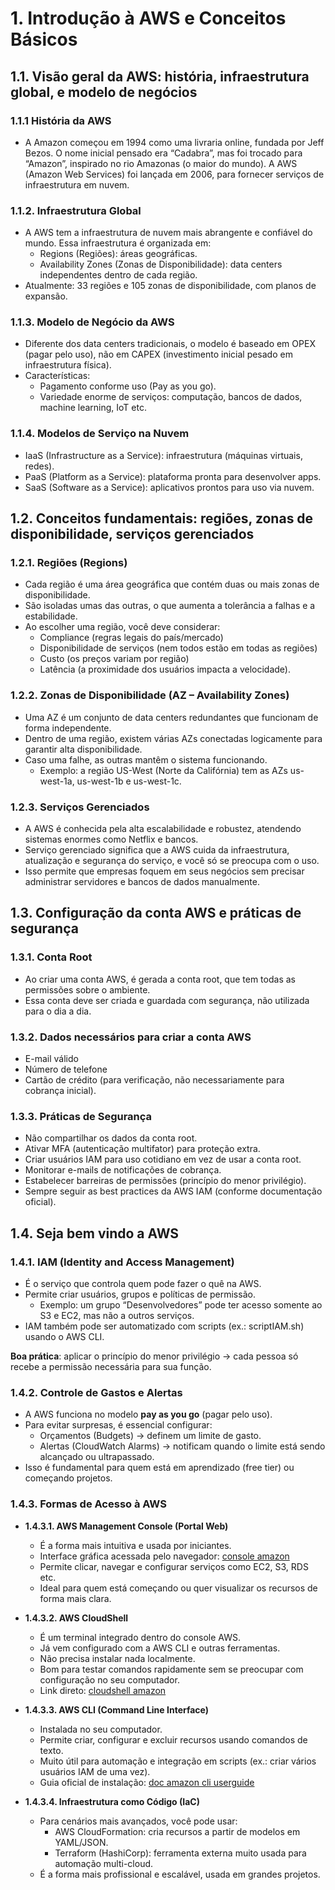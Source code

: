 # 1.	Introdução à AWS e Conceitos Básicos

## 1.1.	Visão geral da AWS: história, infraestrutura global, e modelo de negócios
### 1.1.1 História da AWS
- A Amazon começou em 1994 como uma livraria online, fundada por Jeff Bezos. O nome inicial pensado era “Cadabra”, mas foi trocado para “Amazon”, inspirado no rio Amazonas (o maior do mundo). A AWS (Amazon Web Services) foi lançada em 2006, para fornecer serviços de infraestrutura em nuvem.

### 1.1.2.	Infraestrutura Global
- A AWS tem a infraestrutura de nuvem mais abrangente e confiável do mundo. Essa infraestrutura é organizada em:
  - Regions (Regiões): áreas geográficas.
  - Availability Zones (Zonas de Disponibilidade): data centers independentes dentro de cada região.
- Atualmente: 33 regiões e 105 zonas de disponibilidade, com planos de expansão.

### 1.1.3.	Modelo de Negócio da AWS
- Diferente dos data centers tradicionais, o modelo é baseado em OPEX (pagar pelo uso), não em CAPEX (investimento inicial pesado em infraestrutura física).
- Características:
  - Pagamento conforme uso (Pay as you go).
  - Variedade enorme de serviços: computação, bancos de dados, machine learning, IoT etc.

### 1.1.4.	Modelos de Serviço na Nuvem
- IaaS (Infrastructure as a Service): infraestrutura (máquinas virtuais, redes).  
- PaaS (Platform as a Service): plataforma pronta para desenvolver apps.  
- SaaS (Software as a Service): aplicativos prontos para uso via nuvem.  

## 1.2.	Conceitos fundamentais: regiões, zonas de disponibilidade, serviços gerenciados
### 1.2.1.	Regiões (Regions)
- Cada região é uma área geográfica que contém duas ou mais zonas de disponibilidade.  
- São isoladas umas das outras, o que aumenta a tolerância a falhas e a estabilidade.  
- Ao escolher uma região, você deve considerar:
  -	Compliance (regras legais do país/mercado)
  -	Disponibilidade de serviços (nem todos estão em todas as regiões)
  -	Custo (os preços variam por região)
  -	Latência (a proximidade dos usuários impacta a velocidade).

### 1.2.2.	Zonas de Disponibilidade (AZ – Availability Zones)
- Uma AZ é um conjunto de data centers redundantes que funcionam de forma independente.  
- Dentro de uma região, existem várias AZs conectadas logicamente para garantir alta disponibilidade.  
- Caso uma falhe, as outras mantêm o sistema funcionando.  
  - Exemplo: a região US-West (Norte da Califórnia) tem as AZs us-west-1a, us-west-1b e us-west-1c.

### 1.2.3.	Serviços Gerenciados
- A AWS é conhecida pela alta escalabilidade e robustez, atendendo sistemas enormes como Netflix e bancos.  
- Serviço gerenciado significa que a AWS cuida da infraestrutura, atualização e segurança do serviço, e você só se preocupa com o uso.  
- Isso permite que empresas foquem em seus negócios sem precisar administrar servidores e bancos de dados manualmente.  

## 1.3.	Configuração da conta AWS e práticas de segurança
### 1.3.1.	Conta Root
- Ao criar uma conta AWS, é gerada a conta root, que tem todas as permissões sobre o ambiente.  
- Essa conta deve ser criada e guardada com segurança, não utilizada para o dia a dia.

### 1.3.2.	Dados necessários para criar a conta AWS
- E-mail válido  
- Número de telefone  
- Cartão de crédito (para verificação, não necessariamente para cobrança inicial).  

### 1.3.3.	Práticas de Segurança
- Não compartilhar os dados da conta root.  
- Ativar MFA (autenticação multifator) para proteção extra.  
- Criar usuários IAM para uso cotidiano em vez de usar a conta root.  
- Monitorar e-mails de notificações de cobrança.  
- Estabelecer barreiras de permissões (princípio do menor privilégio).  
- Sempre seguir as best practices da AWS IAM (conforme documentação oficial).

## 1.4.	Seja bem vindo a AWS  
### 1.4.1.	IAM (Identity and Access Management)
- É o serviço que controla quem pode fazer o quê na AWS.  
- Permite criar usuários, grupos e políticas de permissão.  
  - Exemplo: um grupo “Desenvolvedores” pode ter acesso somente ao S3 e EC2, mas não a outros serviços.  
- IAM também pode ser automatizado com scripts (ex.: scriptIAM.sh) usando o AWS CLI.
  
**Boa prática**: aplicar o princípio do menor privilégio → cada pessoa só recebe a permissão necessária para sua função.  

### 1.4.2.	Controle de Gastos e Alertas
- A AWS funciona no modelo **pay as you go** (pagar pelo uso).  
- Para evitar surpresas, é essencial configurar:  
  - Orçamentos (Budgets) → definem um limite de gasto.  
  - Alertas (CloudWatch Alarms) → notificam quando o limite está sendo alcançado ou ultrapassado.  
- Isso é fundamental para quem está em aprendizado (free tier) ou começando projetos.  

### 1.4.3.	Formas de Acesso à AWS

- **1.4.3.1.	AWS Management Console (Portal Web)**  
  - É a forma mais intuitiva e usada por iniciantes.
  - Interface gráfica acessada pelo navegador: [console amazon](https://console.aws.amazon.com)
  - Permite clicar, navegar e configurar serviços como EC2, S3, RDS etc.
  - Ideal para quem está começando ou quer visualizar os recursos de forma mais clara.
     
- **1.4.3.2.	AWS CloudShell**  
  - É um terminal integrado dentro do console AWS.
  - Já vem configurado com a AWS CLI e outras ferramentas.
  - Não precisa instalar nada localmente.
  - Bom para testar comandos rapidamente sem se preocupar com configuração no seu computador.
  - Link direto: [cloudshell amazon](https://console.aws.amazon.com/cloudshell)

-  **1.4.3.3.	AWS CLI (Command Line Interface)**  
   - Instalada no seu computador.
   - Permite criar, configurar e excluir recursos usando comandos de texto.
   - Muito útil para automação e integração em scripts (ex.: criar vários usuários IAM de uma vez).
   - Guia oficial de instalação: [doc amazon cli userguide](https://docs.aws.amazon.com/cli/latest/userguide/getting-started-install.html)
   
- **1.4.3.4.	Infraestrutura como Código (IaC)**  
   - Para cenários mais avançados, você pode usar:
     - AWS CloudFormation: cria recursos a partir de modelos em YAML/JSON.
     - Terraform (HashiCorp): ferramenta externa muito usada para automação multi-cloud.
   - É a forma mais profissional e escalável, usada em grandes projetos.
